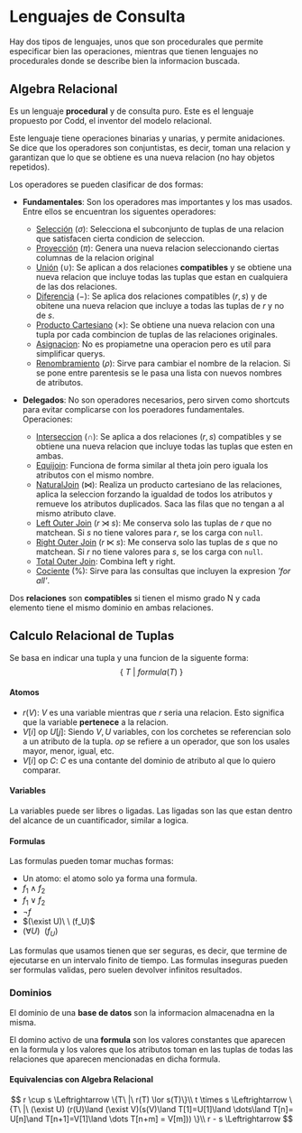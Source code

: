 # Lenguajes de Consulta

Hay dos tipos de lenguajes, unos que son procedurales que permite especificar bien las operaciones, mientras que tienen lenguajes no procedurales donde se describe bien la informacion buscada.

## Algebra Relacional

Es un lenguaje **procedural** y de consulta puro. Este es el lenguaje propuesto por Codd, el inventor del modelo relacional. 

Este lenguaje tiene operaciones binarias y unarias, y permite anidaciones. Se dice que los operadores son conjuntistas, es decir, toman una relacion y garantizan que lo que se obtiene es una nueva relacion (no hay objetos repetidos).

Los operadores se pueden clasificar de dos formas:

- **Fundamentales**: Son los operadores mas importantes y los mas usados. Entre ellos se encuentran los siguentes operadores:

  - <u>Selección</u> $(\sigma)$: Selecciona el subconjunto de tuplas de una relacion que satisfacen cierta condicion de seleccion.
  - <u>Proyección</u> $(\pi)$: Genera una nueva relacion seleccionando ciertas columnas de la relacion original
  - <u>Unión</u> $(\cup)$: Se aplican a dos relaciones **compatibles** y se obtiene una nueva relacion que incluye todas las tuplas que estan en cualquiera de las dos relaciones.
  - <u>Diferencia</u> $(-)$: Se aplica dos relaciones compatibles $(r,s)$ y de obitene una nueva relacion que incluye a todas las tuplas de $r$ y no de $s$.
  - <u>Producto Cartesiano</u> $(\times)$: Se obtiene una nueva relacion con una tupla por cada combincion de tuplas de las relaciones originales.
  - <u>Asignacion</u>: No es propiametne una operacion pero es util para simplificar querys.
  - <u>Renombramiento</u> $(\rho)$: Sirve para cambiar el nombre de la relacion. Si se pone entre parentesis se le pasa una lista con nuevos nombres de atributos.

- **Delegados**: No son operadores necesarios, pero sirven como shortcuts para evitar complicarse con los poeradores fundamentales. Operaciones:

  - <u>Interseccion</u> $(\cap)$: Se aplica a dos relaciones $(r,s)$ compatibles y se obtiene una nueva relacion que incluye todas las tuplas que esten en ambas.
  - <u>Equijoin</u>: Funciona de forma similar al theta join pero iguala los atributos con el mismo nombre.
  - <u>NaturalJoin</u> $(\Join)$: Realiza un producto cartesiano de las relaciones, aplica la seleccion forzando la igualdad de todos los atributos y remueve los atributos duplicados. Saca las filas que no tengan a al mismo atributo clave.
  - <u>Left Outer Join</u> $(r\rtimes s)$: Me conserva solo las tuplas de $r$ que no matchean. Si $s$ no tiene valores para $r$, se los carga con `null`.
  - <u>Right Outer Join</u> $(r\ltimes s)$: Me conserva solo las tuplas de $s$ que no matchean. Si $r$ no tiene valores para $s$, se los carga con `null`.
  - <u>Total Outer Join</u>: Combina left y right.
  - <u>Cociente</u> $(\%)$: Sirve para las consultas que incluyen la expresion *'for all'*.

   

Dos **relaciones** son **compatibles** si tienen el mismo grado N y cada elemento tiene el mismo dominio en ambas relaciones.

## Calculo Relacional de Tuplas

Se basa en indicar una tupla y una funcion de la siguente forma:
$$
\{\ T\ |\  formula(T)\ \}
$$

#### Atomos

- $r(V)$: $V$ es una variable mientras que $r$ seria una relacion. Esto significa que la variable **pertenece** a la relacion.
- $V[i]\text{ op } U[j]$: Siendo $V,U$ variables, con los corchetes se referencian solo a un atributo de la tupla. $op$ se refiere a un operador, que son los usales mayor, menor, igual, etc.
- $V[i] \text{ op } C$: $C$ es una contante del dominio de atributo al que lo quiero comparar.

#### Variables

La variables puede ser libres o ligadas. Las ligadas son las que estan dentro del alcance de un cuantificador, similar a logica.

#### Formulas

Las formulas pueden tomar muchas formas:

- Un atomo: el atomo solo ya forma una formula.
- $f_1 \land f_2$
- $f_1 \lor f_2$
- $\neg f$
- $(\exist U)\ \ (f_U)$
- $(\forall U)\ \ (f_U)$

Las formulas que usamos tienen que ser seguras, es decir, que termine de ejecutarse en un intervalo finito de tiempo. Las formulas inseguras pueden ser formulas validas, pero suelen devolver infinitos resultados.

### Dominios

El dominio de una **base de datos** son la informacion almacenadna en la misma. 

El domino activo de una **formula** son los valores constantes que aparecen en la formula y los valores que los atributos toman en las tuplas de todas las relaciones que aparecen mencionadas en dicha formula.

#### Equivalencias con Algebra Relacional

$$
r \cup s \Leftrightarrow \{T\ |\  r(T) \lor s(T)\}\\
t \times s \Leftrightarrow \{T\ |\ (\exist U) (r(U)\land (\exist V)(s(V)\land T[1]=U[1]\land \dots\land T[n]= U[n]\and T[n+1]=V[1]\land \dots T[n+m] = V[m])) \}\\
r - s \Leftrightarrow
$$
















